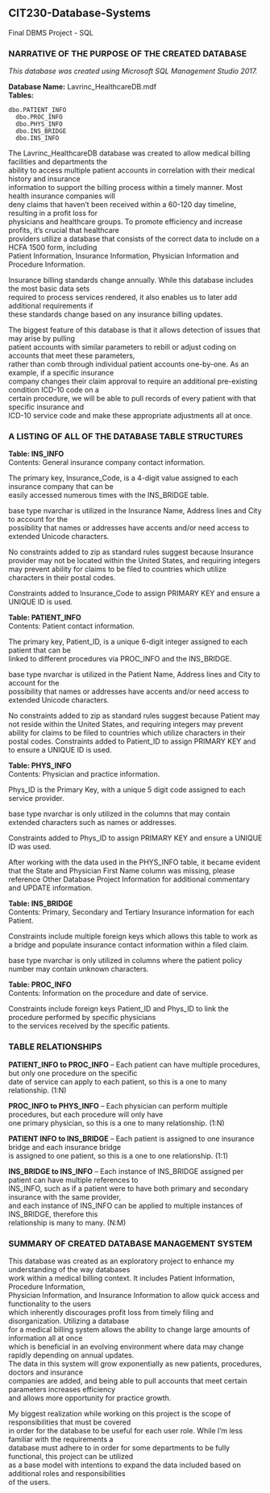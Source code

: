 ## CIT230-Database-Systems
Final DBMS Project - SQL

### NARRATIVE OF THE PURPOSE OF THE CREATED DATABASE  
*This database was created using Microsoft SQL Management Studio 2017.*  
  
**Database Name:**	Lavrinc_HealthcareDB.mdf  
**Tables:**  

    dbo.PATIENT_INFO  
	  dbo.PROC_INFO  
	  dbo.PHYS_INFO  
	  dbo.INS_BRIDGE  
	  dbo.INS_INFO  

The Lavrinc_HealthcareDB database was created to allow medical billing facilities and departments the  
ability to access multiple patient accounts in correlation with their medical history and insurance  
information to support the billing process within a timely manner. Most health insurance companies will  
deny claims that haven’t been received within a 60-120 day timeline, resulting in a profit loss for  
physicians and healthcare groups. To promote efficiency and increase profits, it’s crucial that healthcare  
providers utilize a database that consists of the correct data to include on a HCFA 1500 form, including  
Patient Information, Insurance Information, Physician Information and Procedure Information.  
  
Insurance billing standards change annually. While this database includes the most basic data sets   
required to process services rendered, it also enables us to later add additional requirements if   
these standards change based on any insurance billing updates.  

The biggest feature of this database is that it allows detection of issues that may arise by pulling  
patient accounts with similar parameters to rebill or adjust coding on accounts that meet these parameters,  
rather than comb through individual patient accounts one-by-one. As an example, if a specific insurance  
company changes their claim approval to require an additional pre-existing condition ICD-10 code on a  
certain procedure, we will be able to pull records of every patient with that specific insurance and  
ICD-10 service code and make these appropriate adjustments all at once.   

### A LISTING OF ALL OF THE DATABASE TABLE STRUCTURES  
**Table: INS_INFO**  
Contents: General insurance company contact information.  
  
The primary key, Insurance_Code, is a 4-digit value assigned to each insurance company that can be  
easily accessed numerous times with the INS_BRIDGE table.  
  
base type nvarchar is utilized in the Insurance Name, Address lines and City to account for the  
possibility that names or addresses have accents and/or need access to extended Unicode characters.  
  
No constraints added to zip as standard rules suggest because Insurance provider may not be located within the United States, and requiring integers may prevent ability for claims to be filed to countries which utilize characters in their postal codes.
  
Constraints added to Insurance_Code to assign PRIMARY KEY and ensure a UNIQUE ID is used.  
  
**Table: PATIENT_INFO**  
Contents: Patient contact information.  
  
The primary key, Patient_ID, is a unique 6-digit integer assigned to each patient that can be  
linked to different procedures via PROC_INFO and the INS_BRIDGE.  
  
base type nvarchar is utilized in the Patient Name, Address lines and City to account for the  
possibility that names or addresses have accents and/or need access to extended Unicode characters.  
  
No constraints added to zip as standard rules suggest because Patient may not reside within the United States, and requiring integers may prevent ability for claims to be filed to countries which utilize characters in their postal codes.
Constraints added to Patient_ID to assign PRIMARY KEY and to ensure a UNIQUE ID is used.  
  
**Table: PHYS_INFO**  
Contents: Physician and practice information.  
  
Phys_ID is the Primary Key, with a unique 5 digit code assigned to each service provider.  
  
base type nvarchar is only utilized in the columns that may contain extended characters such as names or addresses.  
  
Constraints added to Phys_ID to assign PRIMARY KEY and ensure a UNIQUE ID was used.  
  
After working with the data used in the PHYS_INFO table, it became evident that the State and Physician First Name column was missing, please reference Other Database Project Information for additional commentary and UPDATE information.  

**Table: INS_BRIDGE**  
Contents: Primary, Secondary and Tertiary Insurance information for each Patient.  
  
Constraints include multiple foreign keys which allows this table to work as a bridge and populate insurance contact information within a filed claim.  
  
base type nvarchar is only utilized in columns where the patient policy number may contain unknown characters.  

**Table: PROC_INFO**  
Contents: Information on the procedure and date of service.  
  
Constraints include foreign keys Patient_ID and Phys_ID to link the procedure performed by specific physicians  
to the services received by the specific patients.  

### TABLE RELATIONSHIPS 
**PATIENT_INFO to PROC_INFO** – Each patient can have multiple procedures, but only one procedure on the specific  
date of service can apply to each patient, so this is a one to many relationship. (1:N)  
  
**PROC_INFO to PHYS_INFO** – Each physician can perform multiple procedures, but each procedure will only have  
one primary physician, so this is a one to many relationship. (1:N)  
  
**PATIENT INFO to INS_BRIDGE** – Each patient is assigned to one insurance bridge and each insurance bridge  
is assigned to one patient, so this is a one to one relationship. (1:1)  
  
**INS_BRIDGE to INS_INFO** – Each instance of INS_BRIDGE assigned per patient can have multiple references to  
INS_INFO, such as if a patient were to have both primary and secondary insurance with the same provider,  
and each instance of INS_INFO can be applied to multiple instances of INS_BRIDGE, therefore this  
relationship is many to many. (N:M)

### SUMMARY OF CREATED DATABASE MANAGEMENT SYSTEM  
  
This database was created as an exploratory project to enhance my understanding of the way databases  
work within a medical billing context. It includes Patient Information, Procedure Information,  
Physician Information, and Insurance Information to allow quick access and functionality to the users  
which inherently discourages profit loss from timely filing and disorganization. Utilizing a database  
for a medical billing system allows the ability to change large amounts of information all at once  
which is beneficial in an evolving environment where data may change rapidly depending on annual updates.  
The data in this system will grow exponentially as new patients, procedures, doctors and insurance  
companies are added, and being able to pull accounts that meet certain parameters increases efficiency  
and allows more opportunity for practice growth.  
  
My biggest realization while working on this project is the scope of responsibilities that must be covered  
in order for the database to be useful for each user role. While I’m less familiar with the requirements a  
database must adhere to in order for some departments to be fully functional, this project can be utilized  
as a base model with intentions to expand the data included based on additional roles and responsibilities  
of the users. 




